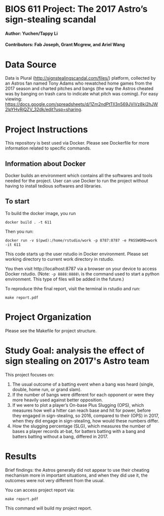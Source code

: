 BIOS 611 Project:  The 2017 Astro’s sign-stealing scandal 
======================================================
#### Author: Yuchen/Tappy Li 
#### Contributors: Fab Joseph, Grant Mcgrew, and Ariel Wang

Data Source
===========
Data is Plural (http://signstealingscandal.com/files/) platform, collected by an Astros fan named Tony Adams who rewatched home games from the 2017 season and charted pitches and bangs (the way the Astros cheated was by banging on trash cans to indicate what pitch was coming). 
For easy viewing: https://docs.google.com/spreadsheets/d/1Zm2ndPtTIl3n569JViVz8ki2hJW2lpYHvRjQZV_32dk/edit?usp=sharing. 

Project Instructions
====================

This repository is best used via Docker. 
Please see Dockerfile for more information related to specific commands.

Information about Docker
------------------------

Docker builds an environment which
contains all the softwares and tools needed for the project. 
User can use Docker to run the project without having to install tedious softwares and libraries.

To start
------------------

To build the docker image, you run

```
docker build . -t 611
```

Then you run:

```
docker run -v $(pwd):/home/rstudio/work -p 8787:8787 -e PASSWORD=work -it 611
```

This code starts up the user rstudio in Docker environment. Please set working directory to current work directory in rstudio. 

You then visit http://localhost:8787 via a browser on your device to
access Docker rstudio. (Note: `-p 8888:8888\` is the command used to start a python environment. 
This type of files will be added in the future.)

To reproduce thhe final report, visit the terminal in rstudio and run:

```
make report.pdf
```

Project Organization
====================

Please see the Makefile for project structure.


Study Goal: analysis the effect of sign stealing on 2017's Astro team
===============
This project focuses on:
1. The usual outcome of a batting event when a bang was heard (single, double, home run, or grand slam).
2. If the number of bangs were different for each opponent or were they more heavily used against better opposition.
3. If we were to plot a player’s On-base Plus Slugging (OPS), which measures how well a hitter can reach base and hit for power, before they engaged in sign-stealing, so 2016, compared to their (OPS) in 2017, when they did engage in sign-stealing, how would these numbers differ.
4. How the slugging percentage (SLG), which measures the number of bases a player records at-bat, for batters batting with a bang and batters batting without a bang, differed in 2017.

Results
=======
Brief findings: the Astros generally did not appear to use their cheating mechanism more in important situations, and when they did use it, the outcomes were not very different from the usual.

You can access project report via:

```
make report.pdf
```
This command will build my project report.





